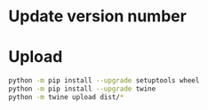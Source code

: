 # Update version number


# Upload

```bash
python -m pip install --upgrade setuptools wheel
python -m pip install --upgrade twine
python -m twine upload dist/*
```

